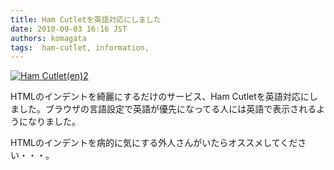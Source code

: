 ```yaml
---
title: Ham Cutletを英語対応にしました
date: 2010-09-03 16:16 JST
authors: komagata
tags:  ham-cutlet, information, 
---
```

[![Ham Cutlet(en)2](http://farm5.static.flickr.com/4131/4953058775_c26d0e5c06.jpg)](http://www.flickr.com/photos/komagata/4953058775/ "Ham Cutlet(en)2 by komagata, on Flickr")

HTMLのインデントを綺麗にするだけのサービス、Ham Cutletを英語対応にしました。ブラウザの言語設定で英語が優先になってる人には英語で表示されるようになりました。

HTMLのインデントを病的に気にする外人さんがいたらオススメしてください・・・。
